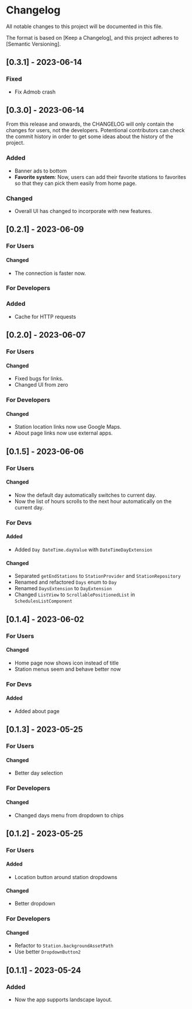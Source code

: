 # Changelog

All notable changes to this project will be documented in this file.

The format is based on [Keep a Changelog],
and this project adheres to [Semantic Versioning].

## [0.3.1] - 2023-06-14

### Fixed

 - Fix Admob crash

## [0.3.0] - 2023-06-14

From this release and onwards, the CHANGELOG will only contain the changes for users, not the developers. Potentional contributors can check the commit history in order to get some ideas about the history of the project.

### Added

 - Banner ads to bottom
 - **Favorite system**: Now, users can add their favorite stations to favorites so that they can pick them easily from home page.

### Changed

 - Overall UI has changed to incorporate with new features.

## [0.2.1] - 2023-06-09

### For Users

#### Changed

 - The connection is faster now.

### For Developers

### Added

 - Cache for HTTP requests

## [0.2.0] - 2023-06-07

### For Users

#### Changed

 - Fixed bugs for links.
 - Changed UI from zero

### For Developers

#### Changed

 - Station location links now use Google Maps.
 - About page links now use external apps.

## [0.1.5] - 2023-06-06

### For Users

#### Changed

 - Now the default day automatically switches to current day.
 - Now the list of hours scrolls to the next hour automatically on the current day.

### For Devs

#### Added

 - Added `Day DateTime.dayValue` with `DateTimeDayExtension`

#### Changed

 - Separated `getEndStations` to `StationProvider` and `StationRepository`
 - Renamed and refactored `Days` enum to `Day`
 - Renamed `DaysExtension` to `DayExtension`
 - Changed `ListView` to `ScrollablePositionedList` in `SchedulesListComponent`

## [0.1.4] - 2023-06-02

### For Users

#### Changed

 - Home page now shows icon instead of title
 - Station menus seem and behave better now

### For Devs

#### Added

 - Added about page

## [0.1.3] - 2023-05-25

### For Users

#### Changed

 - Better day selection

### For Developers

#### Changed

 - Changed days menu from dropdown to chips

## [0.1.2] - 2023-05-25

### For Users

#### Added

 - Location button around station dropdowns

#### Changed

 - Better dropdown

### For Developers

#### Changed

 - Refactor to `Station.backgroundAssetPath`
 - Use better `DropdownButton2`

## [0.1.1] - 2023-05-24

### Added

 - Now the app supports landscape layout.

